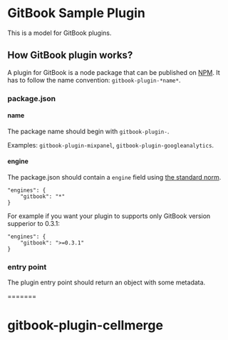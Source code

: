 GitBook Sample Plugin
==============

This is a model for GitBook plugins.

## How GitBook plugin works?

A plugin for GitBook is a node package that can be published on [NPM](http://www.npmjs.org). It has to follow the name convention: `gitbook-plugin-*name*`.

### package.json

#### name

The package name should begin with ```gitbook-plugin-```.

Examples: `gitbook-plugin-mixpanel`, `gitbook-plugin-googleanalytics`.

#### engine

The package.json should contain a `engine` field using [the standard norm](https://www.npmjs.org/doc/json.html#engines).

```
"engines": {
    "gitbook": "*"
}
```

For example if you want your plugin to supports only GitBook version supperior to 0.3.1:

```
"engines": {
    "gitbook": ">=0.3.1"
}
```

### entry point

The plugin entry point should return an object with some metadata.


=======
# gitbook-plugin-cellmerge
